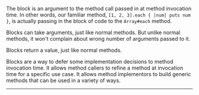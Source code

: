 The block is an argument to the method call passed in at method invocation time. In other words, our familiar method, `[1, 2, 3].each { |num| puts num }`, is actually passing in the block of code to the `Array#each` method.

Blocks can take arguments, just like normal methods. But unlike normal methods, it won't complain about wrong number of arguments passed to it.

Blocks return a value, just like normal methods.

Blocks are a way to defer some implementation decisions to method invocation time. It allows method callers to refine a method at invocation time for a specific use case. It allows method implementors to build generic methods that can be used in a variety of ways.

---